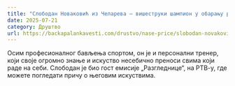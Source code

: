 ```yaml
---
title: "Слободан Новаковић из Челарева – вишеструки шампион у обарању руке (ВИДЕО)"
date: 2025-07-21
category: Друштво
url: https://backapalankavesti.com/drustvo/nase-price/slobodan-novakovic-iz-celareva-visestruki-sampion-u-obaranju-ruke-video/
---
```


Осим професионалног бављења спортом, он је и персонални тренер, који своје огромно знање и искуство несебично преноси свима који раде на себи. Слободан је био гост емисије „Разгледнице“, на РТВ-у, где можете погледати причу о његовим искуствима.
